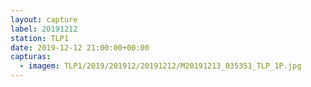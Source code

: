 ```yaml
---
layout: capture
label: 20191212
station: TLP1
date: 2019-12-12 21:00:00+00:00
capturas:
  - imagem: TLP1/2019/201912/20191212/M20191213_035351_TLP_1P.jpg
---
```

